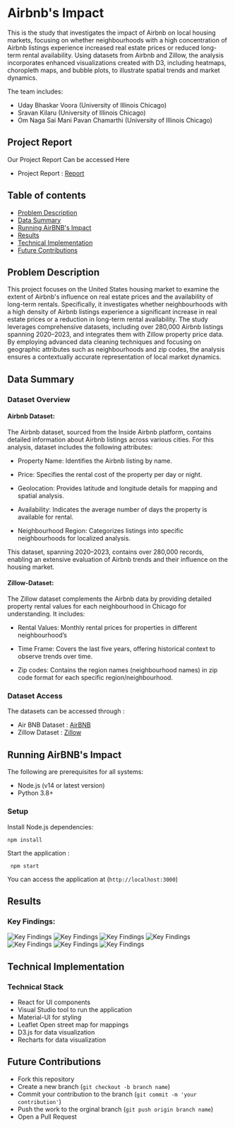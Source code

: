 # Airbnb's Impact

This is the study that investigates the impact of Airbnb on local housing markets, focusing on whether neighbourhoods with a high concentration of Airbnb listings experience increased real estate prices or reduced long-term rental availability. Using datasets from Airbnb and Zillow, the analysis incorporates enhanced visualizations created with D3, including heatmaps, choropleth maps, and bubble plots, to illustrate spatial trends and market dynamics.


The team includes:

* Uday Bhaskar Voora (University of Illinois Chicago)
* Sravan Kilaru (University of Illinois Chicago)
* Om Naga Sai Mani Pavan Chamarthi (University of Illinois Chicago)

## Project Report
Our Project Report Can be accessed Here
* Project Report : [Report](https://drive.google.com/file/d/1n9_TVA_K15iqKD7MOheAKIiJY_6PkhZv/view?usp=sharing)

## Table of contents

   * [Problem Description](#Problem-Description)
   * [Data Summary](#Data-Summary)
   * [Running AirBNB's Impact](#Running-AirBNB's-Impact)
   * [Results](#Results)
   * [Technical Implementation](#Technical-Implementation)
   * [Future Contributions](#Future-contributions)


## Problem Description

This project focuses on the United States housing market to examine the extent of Airbnb's influence on real estate prices and the availability of long-term rentals. Specifically, it investigates whether neighbourhoods with a high density of Airbnb listings experience a significant increase in real estate prices or a reduction in long-term rental availability. The study leverages comprehensive datasets, including over 280,000 Airbnb listings spanning 2020–2023, and integrates them with Zillow property price data. By employing advanced data cleaning techniques and focusing on geographic attributes such as neighbourhoods and zip codes, the analysis ensures a contextually accurate representation of local market dynamics. 


## Data Summary
### Dataset Overview

#### Airbnb Dataset:
The Airbnb dataset, sourced from the Inside Airbnb platform, contains detailed information about Airbnb listings across various cities. For this analysis, dataset includes the following attributes: 

* Property Name: Identifies the Airbnb listing by name. 

* Price: Specifies the rental cost of the property per day or night. 

* Geolocation: Provides latitude and longitude details for mapping and spatial analysis. 

* Availability: Indicates the average number of days the property is available for rental. 

* Neighbourhood Region: Categorizes listings into specific neighbourhoods for localized analysis. 

This dataset, spanning 2020–2023, contains over 280,000 records, enabling an extensive evaluation of Airbnb trends and their influence on the housing market.

#### Zillow-Dataset: 
The Zillow dataset complements the Airbnb data by providing detailed property rental values for each neighbourhood in Chicago for understanding. It includes: 

* Rental Values: Monthly rental prices for properties in different neighbourhood’s 

* Time Frame: Covers the last five years, offering historical context to observe trends over time. 

* Zip codes: Contains the region names (neighbourhood names) in zip code format for each specific region/neighbourhood. 

### Dataset Access
The datasets can be accessed through : 
* Air BNB Dataset : [AirBNB](https://insideairbnb.com/get-the-data/)
* Zillow Dataset : [Zillow](https://www.zillow.com/research/data/)


## Running AirBNB's Impact
The following are prerequisites for all systems:
* Node.js (v14 or latest version)
* Python 3.8+

### Setup 
Install Node.js dependencies:
	
 	npm install

Start the application :

 	 npm start

You can access the application at (```http://localhost:3000```)
## Results
### Key Findings:
![Key Findings](./images/neighboorhood-analysis.png)
![Key Findings](./images/heatmap.png)
![Key Findings](./images/chrolopeth.png)
![Key Findings](./images/bubblemap.png)
![Key Findings](./images/analysis.png)
![Key Findings](./images/west-pullman.png)
![Key Findings](./images/loop.png)
## Technical Implementation
### Technical Stack
* React for UI components
* Visual Studio tool to run the application
* Material-UI for styling
* Leaflet Open street map for mappings
* D3.js for data visualization
* Recharts for data visualization

## Future Contributions
* Fork this repository
* Create a new branch (```git checkout -b branch name```)
* Commit your contribution to the branch (```git commit -m 'your contribution'```)
* Push the work to the orginal branch (```git push origin branch name```)
* Open a Pull Request



